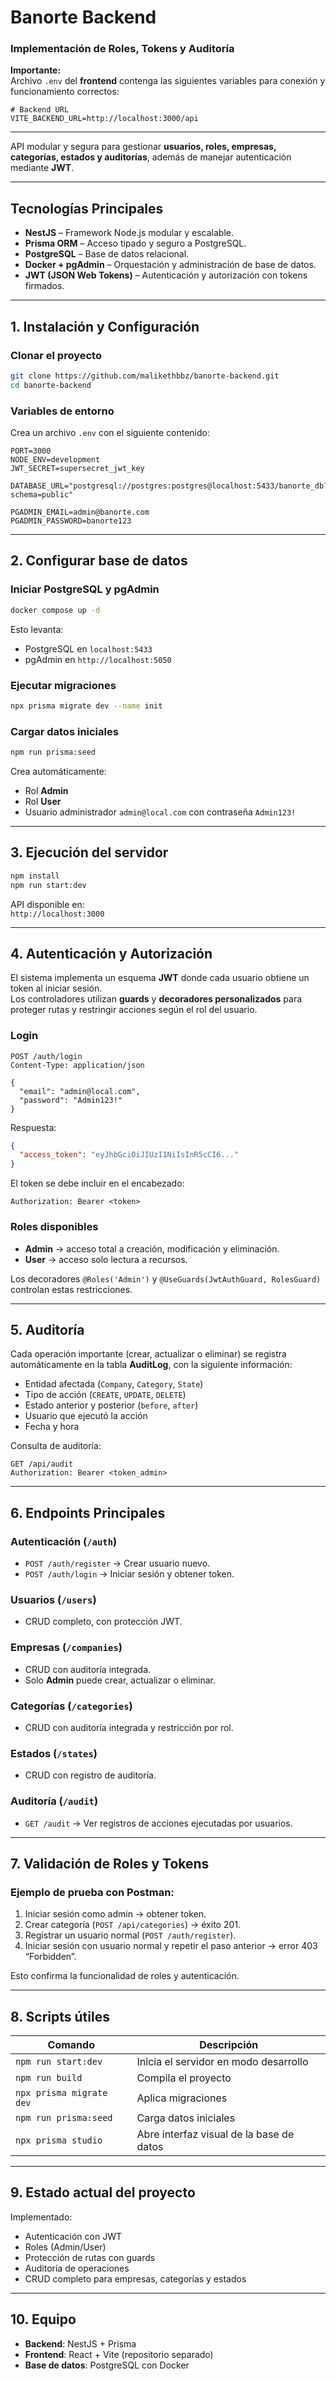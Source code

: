 # Banorte Backend  
### Implementación de Roles, Tokens y Auditoría

**Importante:**  
Archivo `.env` del **frontend** contenga las siguientes variables para conexión y funcionamiento correctos:

```env
# Backend URL
VITE_BACKEND_URL=http://localhost:3000/api
```

---

API modular y segura para gestionar **usuarios, roles, empresas, categorías, estados y auditorías**, además de manejar autenticación mediante **JWT**.

---

## Tecnologías Principales
- **NestJS** – Framework Node.js modular y escalable.  
- **Prisma ORM** – Acceso tipado y seguro a PostgreSQL.  
- **PostgreSQL** – Base de datos relacional.  
- **Docker + pgAdmin** – Orquestación y administración de base de datos.  
- **JWT (JSON Web Tokens)** – Autenticación y autorización con tokens firmados.  

---

## 1. Instalación y Configuración

### Clonar el proyecto
```bash
git clone https://github.com/malikethbbz/banorte-backend.git
cd banorte-backend
```

### Variables de entorno
Crea un archivo `.env` con el siguiente contenido:

```env
PORT=3000
NODE_ENV=development
JWT_SECRET=supersecret_jwt_key

DATABASE_URL="postgresql://postgres:postgres@localhost:5433/banorte_db?schema=public"

PGADMIN_EMAIL=admin@banorte.com
PGADMIN_PASSWORD=banorte123
```

---

## 2. Configurar base de datos

### Iniciar PostgreSQL y pgAdmin
```bash
docker compose up -d
```
Esto levanta:
- PostgreSQL en `localhost:5433`
- pgAdmin en `http://localhost:5050`

### Ejecutar migraciones
```bash
npx prisma migrate dev --name init
```

### Cargar datos iniciales
```bash
npm run prisma:seed
```

Crea automáticamente:
- Rol **Admin**
- Rol **User**
- Usuario administrador `admin@local.com` con contraseña `Admin123!`

---

## 3. Ejecución del servidor
```bash
npm install
npm run start:dev
```

API disponible en:  
`http://localhost:3000`

---

## 4. Autenticación y Autorización

El sistema implementa un esquema **JWT** donde cada usuario obtiene un token al iniciar sesión.  
Los controladores utilizan **guards** y **decoradores personalizados** para proteger rutas y restringir acciones según el rol del usuario.

### Login
```http
POST /auth/login
Content-Type: application/json

{
  "email": "admin@local.com",
  "password": "Admin123!"
}
```

Respuesta:
```json
{
  "access_token": "eyJhbGciOiJIUzI1NiIsInR5cCI6..."
}
```

El token se debe incluir en el encabezado:
```
Authorization: Bearer <token>
```

### Roles disponibles
- **Admin** → acceso total a creación, modificación y eliminación.  
- **User** → acceso solo lectura a recursos.  

Los decoradores `@Roles('Admin')` y `@UseGuards(JwtAuthGuard, RolesGuard)` controlan estas restricciones.

---

## 5. Auditoría

Cada operación importante (crear, actualizar o eliminar) se registra automáticamente en la tabla **AuditLog**, con la siguiente información:
- Entidad afectada (`Company`, `Category`, `State`)
- Tipo de acción (`CREATE`, `UPDATE`, `DELETE`)
- Estado anterior y posterior (`before`, `after`)
- Usuario que ejecutó la acción
- Fecha y hora

Consulta de auditoría:
```http
GET /api/audit
Authorization: Bearer <token_admin>
```

---

## 6. Endpoints Principales

### Autenticación (`/auth`)
- `POST /auth/register` → Crear usuario nuevo.  
- `POST /auth/login` → Iniciar sesión y obtener token.  

### Usuarios (`/users`)
- CRUD completo, con protección JWT.

### Empresas (`/companies`)
- CRUD con auditoría integrada.  
- Solo **Admin** puede crear, actualizar o eliminar.

### Categorías (`/categories`)
- CRUD con auditoría integrada y restricción por rol.

### Estados (`/states`)
- CRUD con registro de auditoría.

### Auditoría (`/audit`)
- `GET /audit` → Ver registros de acciones ejecutadas por usuarios.

---

## 7. Validación de Roles y Tokens

### Ejemplo de prueba con Postman:
1. Iniciar sesión como admin → obtener token.  
2. Crear categoría (`POST /api/categories`) → éxito 201.  
3. Registrar un usuario normal (`POST /auth/register`).  
4. Iniciar sesión con usuario normal y repetir el paso anterior → error 403 “Forbidden”.  

Esto confirma la funcionalidad de roles y autenticación.

---

## 8. Scripts útiles

| Comando | Descripción |
|----------|--------------|
| `npm run start:dev` | Inicia el servidor en modo desarrollo |
| `npm run build` | Compila el proyecto |
| `npx prisma migrate dev` | Aplica migraciones |
| `npm run prisma:seed` | Carga datos iniciales |
| `npx prisma studio` | Abre interfaz visual de la base de datos |

---

## 9. Estado actual del proyecto

Implementado:
- Autenticación con JWT  
- Roles (Admin/User)  
- Protección de rutas con guards  
- Auditoría de operaciones  
- CRUD completo para empresas, categorías y estados  

---

## 10. Equipo
- **Backend**: NestJS + Prisma  
- **Frontend**: React + Vite (repositorio separado)  
- **Base de datos**: PostgreSQL con Docker  

